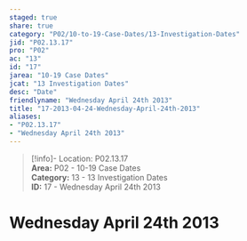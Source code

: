 ```yaml
---  
staged: true  
share: true  
category: "P02/10-to-19-Case-Dates/13-Investigation-Dates"  
jid: "P02.13.17"  
pro: "P02"  
ac: "13"  
id: "17"  
jarea: "10-19 Case Dates"  
jcat: "13 Investigation Dates"  
desc: "Date"  
friendlyname: "Wednesday April 24th 2013"  
title: "17-2013-04-24-Wednesday-April-24th-2013"  
aliases:   
- "P02.13.17"  
- "Wednesday April 24th 2013"  
---  
```

>[!info]- Location: P02.13.17  
>**Area:** P02 - 10-19 Case Dates  
>**Category:** 13 - 13 Investigation Dates  
>**ID:** 17 - Wednesday April 24th 2013  
  
# Wednesday April 24th 2013  
